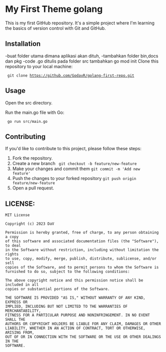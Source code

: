 # My First Theme golang 

This is my first GitHub repository. It's a simple project where I'm learning the basics of version control with Git and GitHub.

## Installation
-buat folder utama dimana aplikasi akan dituh,
-tambahkan folder bin,docs dan pkg
-code .go ditulis pada folder src 
tambahkan go mod init <nama project>
Clone this repository to your local machine:

 <code> git clone https://github.com/GodavR/golang-first-repo.git </code>

## Usage

Open the src directory.

Run the main.go file with Go:

 <code> go run src/main.go </code>

## Contributing

If you'd like to contribute to this project, please follow these steps:

1. Fork the repository.
2. Create a new branch
    <code> git checkout -b feature/new-feature </code>
3. Make your changes and commit them
   <code>git commit -m 'Add new feature'</code>
4. Push the changes to your forked repository
    <code>git push origin feature/new-feature</code>
5. Open a pull request.

## LICENSE:

```text
MIT License

Copyright (c) 2023 DaV

Permission is hereby granted, free of charge, to any person obtaining a copy
of this software and associated documentation files (the "Software"), to deal
in the Software without restriction, including without limitation the rights
to use, copy, modify, merge, publish, distribute, sublicense, and/or sell
copies of the Software, and to permit persons to whom the Software is
furnished to do so, subject to the following conditions:

The above copyright notice and this permission notice shall be included in all
copies or substantial portions of the Software.

THE SOFTWARE IS PROVIDED "AS IS," WITHOUT WARRANTY OF ANY KIND, EXPRESS OR
IMPLIED, INCLUDING BUT NOT LIMITED TO THE WARRANTIES OF MERCHANTABILITY,
FITNESS FOR A PARTICULAR PURPOSE AND NONINFRINGEMENT. IN NO EVENT SHALL THE
AUTHORS OR COPYRIGHT HOLDERS BE LIABLE FOR ANY CLAIM, DAMAGES OR OTHER
LIABILITY, WHETHER IN AN ACTION OF CONTRACT, TORT OR OTHERWISE, ARISING FROM,
OUT OF OR IN CONNECTION WITH THE SOFTWARE OR THE USE OR OTHER DEALINGS IN THE
SOFTWARE.

